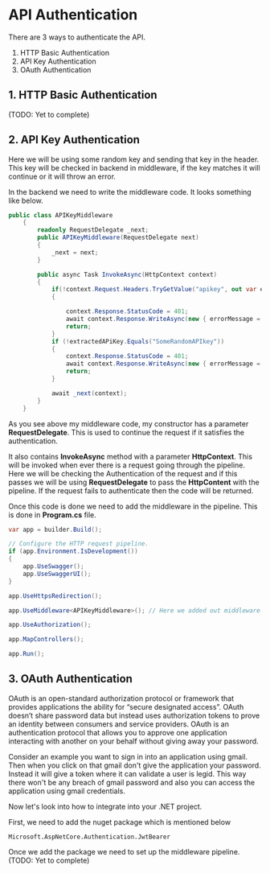 # API Authentication
There are 3 ways to authenticate the API.<br/>
1. HTTP Basic Authentication
2. API Key Authentication
3. OAuth Authentication

## **1. HTTP Basic Authentication**
(TODO: Yet to complete)

## **2. API Key Authentication**
Here we will be using some random key and sending that key in the header. This key will be checked in backend in middleware, if the key matches it will continue or it will throw an error.

In the backend we need to write the middleware code.
It looks something like below.
```c#
public class APIKeyMiddleware
	{
		readonly RequestDelegate _next;
		public APIKeyMiddleware(RequestDelegate next)
		{
			_next = next;
		}

		public async Task InvokeAsync(HttpContext context)
		{
			if(!context.Request.Headers.TryGetValue("apikey", out var extractedAPiKey))
			{

				context.Response.StatusCode = 401;
				await context.Response.WriteAsync(new { errorMessage = "Authentication failed" }.ToString());
				return;
			}
			if (!extractedAPiKey.Equals("SomeRandomAPIkey"))
			{
                context.Response.StatusCode = 401;
                await context.Response.WriteAsync(new { errorMessage = "Authentication failed" }.ToString());
                return;
            }

			await _next(context);
        }
	}
```

As you see above my middleware code, my constructor has a parameter **RequestDelegate**. This is used to continue the request if it satisfies the authentication.

It also contains **InvokeAsync** method with a parameter **HttpContext**. This will be invoked when ever there is a request going through the pipeline. Here we will be checking the Authentication of the request and if this passes we will be using **RequestDelegate** to pass the **HttpContent** with the pipeline. If the request fails to authenticate then the code will be returned.

Once this code is done we need to add the middleware in the pipeline. This is done in **Program.cs** file.

```c#
var app = builder.Build();

// Configure the HTTP request pipeline.
if (app.Environment.IsDevelopment())
{
    app.UseSwagger();
    app.UseSwaggerUI();
}

app.UseHttpsRedirection();

app.UseMiddleware<APIKeyMiddleware>(); // Here we added out middleware code. This will be executed in the pipeline.

app.UseAuthorization();

app.MapControllers();

app.Run();
```

## **3. OAuth Authentication**
OAuth is an open-standard authorization protocol or framework that provides applications the ability for “secure designated access”.
OAuth doesn’t share password data but instead uses authorization tokens to prove an identity between consumers and service providers. OAuth is an authentication protocol that allows you to approve one application interacting with another on your behalf without giving away your password.

Consider an example you want to sign in into an application using gmail. Then when you click on that gmail don't give the application your password. Instead it will give a token where it can validate a user is legid. This way there won't be any breach of gmail password and also you can access the application using gmail credentials.

Now let's look into how to integrate into your .NET project.

First, we need to add the nuget package which is mentioned below
```
Microsoft.AspNetCore.Authentication.JwtBearer
```
Once we add the package we need to set up the middleware pipeline.
(TODO: Yet to complete)
